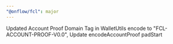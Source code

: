 ```yaml
---
"@onflow/fcl": major
---
```


Updated Account Proof Domain Tag in WalletUtils encode to "FCL-ACCOUNT-PROOF-V0.0", Update encodeAccountProof padStart
